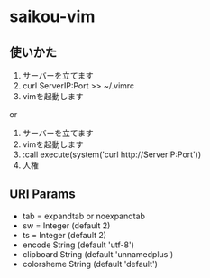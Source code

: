 # saikou-vim

## 使いかた

1. サーバーを立てます
2. curl ServerIP:Port >> ~/.vimrc
3. vimを起動します

or

1. サーバーを立てます
2. vimを起動します
3. :call execute(system('curl http://ServerIP:Port'))
4. 人権

## URI Params

- tab = expandtab or noexpandtab
- sw = Integer (default 2)
- ts = Integer (default 2)
- encode String (default 'utf-8')
- clipboard String (default 'unnamedplus')
- colorsheme String (default 'default')
